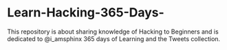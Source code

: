 # Learn-Hacking-365-Days-
This repository is about sharing knowledge of Hacking to Beginners and is dedicated to @i_amsphinx 365 days of Learning and the Tweets collection.
